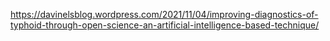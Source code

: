 https://davinelsblog.wordpress.com/2021/11/04/improving-diagnostics-of-typhoid-through-open-science-an-artificial-intelligence-based-technique/